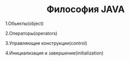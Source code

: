 <h1 align = "center">Философия JAVA</h1>
<p>1.Обьекты(object)
<p>2.Операторы(operators)
<p>3.Управляющие конструкции(control)
<p>4.Инициализация и завершение(initialization)
  


